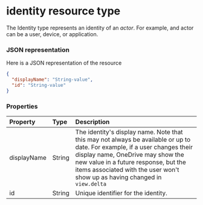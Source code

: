 # identity resource type

The Identity type represents an identity of an _actor_. For example, and actor can be a user, device, or application.  

### JSON representation

Here is a JSON representation of the resource

<!-- {
  "blockType": "resource",
  "optionalProperties": [

  ],
  "@odata.type": "microsoft.graph.identity"
}-->

```json
{
  "displayName": "String-value",
  "id": "String-value"
}

```
### Properties
| Property	   | Type	|Description|
|:---------------|:--------|:----------|
|displayName|String|The identity's display name. Note that this may not always be available or up to date. For example, if a user changes their display name, OneDrive may show the new value in a future response, but the items associated with the user won't show up as having changed in `view.delta`|
|id|String|Unique identifier for the identity.|

<!-- uuid: 835f3c88-732d-4b4b-877a-272aa11e5cc6
2015-10-24 21:49:47 UTC -->
<!-- {
  "type": "#page.annotation",
  "description": "identity resource",
  "keywords": "",
  "section": "documentation",
  "tocPath": ""
}-->